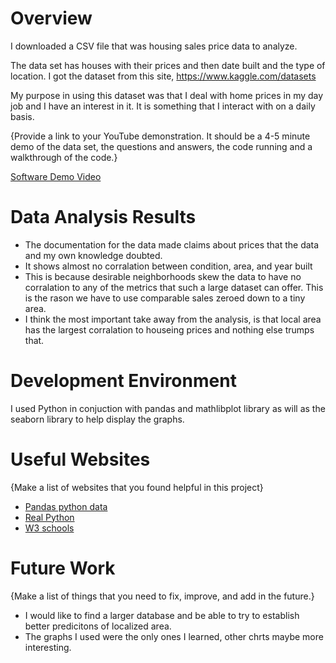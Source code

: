 # Overview

I downloaded a CSV file that was housing sales price data to analyze. 

The data set has houses with their prices and then date built and the type of location. I got the dataset from this site,  https://www.kaggle.com/datasets

My purpose in using this dataset was that I deal with home prices in my day job and I have an interest in it. It is something that I interact with on a daily basis. 

{Provide a link to your YouTube demonstration.  It should be a 4-5 minute demo of the data set, the questions and answers, the code running and a walkthrough of the code.}

[Software Demo Video](http://youtube.link.goes.here)

# Data Analysis Results

* The documentation for the data made claims about prices that the data and my own knowledge doubted.
* It shows almost no corralation between condition, area, and year built
* This is because desirable neighborhoods skew the data to have no corralation to any of the metrics that such a large dataset can offer. This is the rason we have to use comparable sales zeroed down to a tiny area. 
* I think the most important take away from the analysis, is that local area has the largest corralation to houseing prices and nothing else trumps that. 


# Development Environment



I used Python in conjuction with pandas and mathlibplot library as will as the seaborn library to help display the graphs. 

# Useful Websites

{Make a list of websites that you found helpful in this project}
* [Pandas python data](https://pandas.pydata.org/docs/getting_started/intro_tutorials/04_plotting.html)
* [Real Python](https://realpython.com/pandas-plot-python/)
* [W3 schools](https://www.w3schools.com/python/pandas/pandas_plotting.asp)

# Future Work

{Make a list of things that you need to fix, improve, and add in the future.}
* I would like to find a larger database and be able to try to establish better predicitons of localized area. 
* The graphs I used were the only ones I learned, other chrts maybe more interesting.
